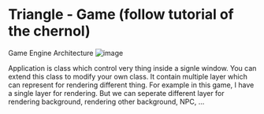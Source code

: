 # Triangle - Game (follow tutorial of the chernol)
Game Engine Architecture
![image](https://github.com/user-attachments/assets/18e6f395-4b3c-4778-b852-39c97275b71e)

Application is class which control very thing inside a signle window. You can extend this class to modify your own class.
It contain multiple layer which can represent for rendering different thing.
For example in this game, I have a single layer for rendering. But we can seperate different layer for rendering background, rendering other background, NPC, ... 

